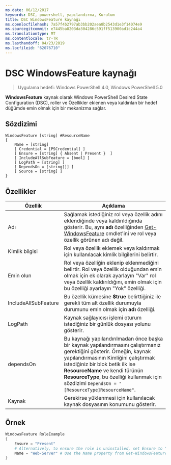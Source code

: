 ```yaml
---
ms.date: 06/12/2017
keywords: DSC, powershell, yapılandırma, Kurulum
title: DSC WindowsFeature kaynağı
ms.openlocfilehash: 7a57f4b2797ab3bb202aea8b2543d1e3f14074e9
ms.sourcegitcommit: e7445ba8203da304286c591ff513900ad1c244a4
ms.translationtype: MT
ms.contentlocale: tr-TR
ms.lasthandoff: 04/23/2019
ms.locfileid: "62076710"
---
```

# <a name="dsc-windowsfeature-resource"></a>DSC WindowsFeature kaynağı

> Uygulama hedefi: Windows PowerShell 4.0, Windows PowerShell 5.0

**WindowsFeature** kaynak olarak Windows PowerShell Desired State Configuration (DSC), roller ve Özellikler eklenen veya kaldırılan bir hedef düğümde emin olmak için bir mekanizma sağlar.

## <a name="syntax"></a>Sözdizimi

```
WindowsFeature [string] #ResourceName
{
    Name = [string]
    [ Credential = [PSCredential] ]
    [ Ensure = [string] { Absent | Present }  ]
    [ IncludeAllSubFeature = [bool] ]
    [ LogPath = [string] ]
    [ DependsOn = [string[]] ]
    [ Source = [string] ]
}
```

## <a name="properties"></a>Özellikler

|  Özellik  |  Açıklama   |
|---|---|
| Adı| Sağlamak istediğiniz rol veya özellik adını eklendiğinde veya kaldırıldığında gösterir. Bu, aynı __adı__ özelliğinden [Get-WindowsFeature](/powershell/module/servermanager/Get-WindowsFeature) cmdlet'ini ve rol veya özellik görünen adı değil.|
| Kimlik bilgisi| Rol veya özellik eklemek veya kaldırmak için kullanılacak kimlik bilgilerini belirtir.|
| Emin olun| Rol veya özelliğin eklenip eklenmediğini belirtir. Rol veya özellik olduğundan emin olmak için ek olarak ayarlayın "Var" rol veya özellik kaldırıldığını, emin olmak için bu özelliği ayarlayın "Yok" özelliği.|
| IncludeAllSubFeature| Bu özellik kümesine __$true__ belirttiğiniz ile gerekli tüm alt özellik durumuyla durumunu emin olmak için __adı__ özelliği.|
| LogPath| Kaynak sağlayıcısı işlemi oturum istediğiniz bir günlük dosyası yolunu gösterir.|
| dependsOn| Bu kaynağı yapılandırılmadan önce başka bir kaynak yapılandırmasını çalıştırmanız gerektiğini gösterir. Örneğin, kaynak yapılandırmasının Kimliğini çalıştırmak istediğiniz bir blok betik ilk ise __ResourceName__ ve kendi türünün __ResourceType__, bu özelliği kullanmak için sözdizimi `DependsOn = "[ResourceType]ResourceName"`.|
| Kaynak| Gerekirse yüklenmesi için kullanılacak kaynak dosyasının konumunu gösterir.|

## <a name="example"></a>Örnek
```powershell
WindowsFeature RoleExample
{
    Ensure = "Present"
    # Alternatively, to ensure the role is uninstalled, set Ensure to "Absent"
    Name = "Web-Server" # Use the Name property from Get-WindowsFeature
}
```